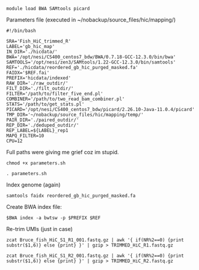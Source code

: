 ```
module load BWA SAMtools picard
```

Parameters file (executed in ~/nobackup/source_files/hic/mapping/)
```
#!/bin/bash

SRA='Fish_HiC_trimmed_R'
LABEL='gb_hic_map'
IN_DIR='./hicdata/'
BWA='/opt/nesi/CS400_centos7_bdw/BWA/0.7.18-GCC-12.3.0/bin/bwa'
SAMTOOLS='/opt/nesi/zen3/SAMtools/1.22-GCC-12.3.0/bin/samtools'
REF='./hicdata/reordered_gb_hic_purged_masked.fa'
FAIDX='$REF.fai'
PREFIX='hicdata/indexed'
RAW_DIR='./raw_outdir/'
FILT_DIR='./filt_outdir/'
FILTER='/path/to/filter_five_end.pl'
COMBINER='/path/to/two_read_bam_combiner.pl'
STATS='/path/to/get_stats.pl'
PICARD='/opt/nesi/CS400_centos7_bdw/picard/2.26.10-Java-11.0.4/picard'
TMP_DIR='~/nobackup/source_files/hic/mapping/temp/'
PAIR_DIR='./paired_outdir/'
REP_DIR='./deduped_outdir/'
REP_LABEL=${LABEL}_rep1
MAPQ_FILTER=10
CPU=12
```
Full paths were giving me grief coz im stupid.

```
chmod +x parameters.sh

. parameters.sh
```

Index genome (again)
```
samtools faidx reordered_gb_hic_purged_masked.fa
```

Create BWA index file:
```
$BWA index -a bwtsw -p $PREFIX $REF
```

Re-trim UMIs (just in case)
```
zcat Bruce_fish_HiC_S1_R1_001.fastq.gz | awk '{ if(NR%2==0) {print substr($1,6)} else {print} }' | gzip > TRIMMED_HiC_R1.fastq.gz

zcat Bruce_fish_HiC_S1_R2_001.fastq.gz | awk '{ if(NR%2==0) {print substr($1,6)} else {print} }' | gzip > TRIMMED_HiC_R2.fastq.gz
```

